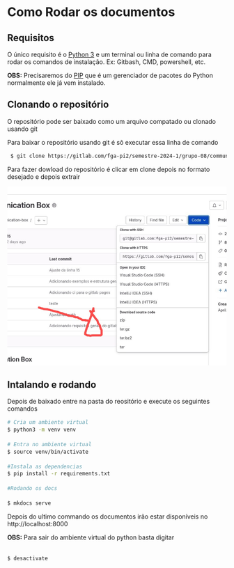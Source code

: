 # Como Rodar os documentos

## Requisitos
O único requisito é o [Python 3](https://www.python.org/downloads/) e um terminal ou linha de comando para rodar os comandos de instalação. Ex: Gitbash, CMD, powershell, etc.

**OBS:** Precisaremos do [PIP](https://pip.pypa.io/en/stable/installation/) que é um gerenciador de pacotes do Python normalmente ele já vem instalado.

## Clonando o repositório

O repositório pode ser baixado como um arquivo compatado ou clonado usando git

Para baixar o repositório usando git é sõ executar essa linha de comando

```bash
 $ git clone https://gitlab.com/fga-pi2/semestre-2024-1/grupo-08/communication-box.git
```

Para fazer dowload do repositório é clicar em clone depois no formato desejado e depois extrair

![Imagem do local do download](./docs/assets/download-section-gitlab.jpeg)


## Intalando e rodando

Depois de baixado entre na pasta do reositório e execute os seguintes comandos

```bash
# Cria um ambiente virtual
$ python3 -m venv venv

# Entra no ambiente virtual
$ source venv/bin/activate

#Instala as dependencias
$ pip install -r requirements.txt

#Rodando os docs

$ mkdocs serve

```
 Depois do ultimo commando os documentos irão estar disponíveis no http://localhost:8000

**OBS:** Para sair do ambiente virtual do python basta digitar
```bash

$ desactivate 

```